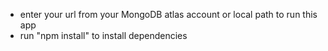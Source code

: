 - enter your url from your MongoDB atlas account or local path to run this app
- run "npm install" to install dependencies
